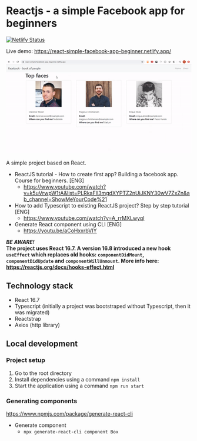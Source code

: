# Reactjs - a simple Facebook app for beginners
[![Netlify Status](https://api.netlify.com/api/v1/badges/10622421-5304-4a52-83e8-9279f7904bab/deploy-status)](https://app.netlify.com/sites/lucid-wright-a3e8ed/deploys)
 
Live demo: https://react-simple-facebook-app-beginner.netlify.app/

![Online demo](online-demo.gif)

A simple project based on React. 

- ReactJS tutorial - How to create first app? Building a facebook app. Course for beginners. [ENG]
    - https://www.youtube.com/watch?v=k5uVrwpW1tA&list=PLRkaFIl3mgdXYPTZ2nUiJKNY30wV7ZxZn&ab_channel=ShowMeYourCode%21
- How to add Typescript to existing ReactJS project? Step by step tutorial [ENG]
    - https://www.youtube.com/watch?v=A_rrMXLwyqI
- Generate React component using CLI [ENG]
    - https://youtu.be/aCoHxxrbVIY
  
***BE AWARE!***   
**The project uses React 16.7. A version 16.8 introduced a new hook ``useEffect`` which replaces old hooks: ``componentDidMount``, ``componentDidUpdate`` and ``componentWillUnmount``. More info here: https://reactjs.org/docs/hooks-effect.html**  

## Technology stack
- React 16.7
- Typescript (initially a project was bootstraped without Typescript, then it was migrated)
- Reactstrap
- Axios (http library)

## Local development
### Project setup
1. Go to the root directory
2. Install dependencies using a command ``npm install``
3. Start the application using a command ``npm run start``

### Generating components
https://www.npmjs.com/package/generate-react-cli  
- Generate component
    - ``npx generate-react-cli component Box``
